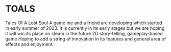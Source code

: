 # TOALS
Tales Of A Lost Soul
A game me and a friend are developing which started in early summer of 2023.
It is currently in its early stages but we are hoping it will win its place on steam in the future
2D story-telling, gameplay-based game
Hoping to add a string of innovation in its features and general area of effects and enjoyment.
